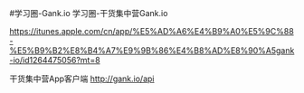 #学习圈-Gank.io
学习圈-干货集中营Gank.io 

https://itunes.apple.com/cn/app/%E5%AD%A6%E4%B9%A0%E5%9C%88-%E5%B9%B2%E8%B4%A7%E9%9B%86%E4%B8%AD%E8%90%A5gank-io/id1264475056?mt=8

干货集中营App客户端
http://gank.io/api
